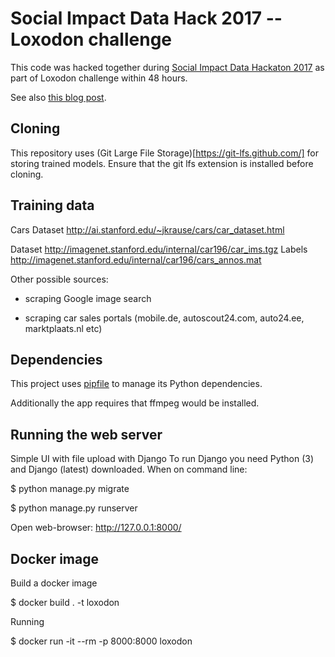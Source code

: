 # Social Impact Data Hack 2017 -- Loxodon challenge

This code was hacked together during [Social Impact Data Hackaton 2017](http://sidh2017.ut.ee/)
as part of Loxodon challenge within 48 hours.

See also [this blog post](http://sidh2017.ut.ee/2017/11/12/mentors-hack-teach-your-computer-to-recognize-cars/).


## Cloning

This repository uses (Git Large File Storage)[https://git-lfs.github.com/]
for storing trained models.
Ensure that the git lfs extension is installed before cloning.


## Training data

Cars Dataset http://ai.stanford.edu/~jkrause/cars/car_dataset.html

Dataset http://imagenet.stanford.edu/internal/car196/car_ims.tgz
Labels http://imagenet.stanford.edu/internal/car196/cars_annos.mat


Other possible sources:

* scraping Google image search

* scraping car sales portals (mobile.de, autoscout24.com, auto24.ee,
marktplaats.nl etc)


## Dependencies

This project uses [pipfile](https://github.com/pypa/pipfile) to manage its
Python dependencies.

Additionally the app requires that ffmpeg would be installed.


## Running the web server

Simple UI with file upload with Django
To run Django you need Python (3) and Django (latest) downloaded.
When on command line:

$ python manage.py migrate

$ python manage.py runserver

Open web-browser: http://127.0.0.1:8000/


## Docker image

Build a docker image

$ docker build . -t loxodon

Running

$ docker run -it --rm -p 8000:8000 loxodon
